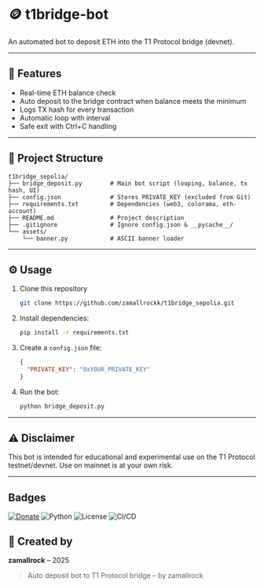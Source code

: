 # 🪙 t1bridge-bot

An automated bot to deposit ETH into the T1 Protocol bridge (devnet).

---

## 🚀 Features
- Real-time ETH balance check
- Auto deposit to the bridge contract when balance meets the minimum
- Logs TX hash for every transaction
- Automatic loop with interval
- Safe exit with Ctrl+C handling

---

## 📁 Project Structure
```
t1bridge_sepolia/
├── bridge_deposit.py        # Main bot script (looping, balance, tx hash, UI)
├── config.json              # Stores PRIVATE_KEY (excluded from Git)
├── requirements.txt         # Dependencies (web3, colorama, eth-account)
├── README.md                # Project description
├── .gitignore               # Ignore config.json & __pycache__/
└── assets/
    └── banner.py            # ASCII banner loader
```

---

## ⚙️ Usage
1. Clone this repository
   ```bash
   git clone https://github.com/zamallrockk/t1bridge_sepolia.git
2. Install dependencies:
   ```bash
   pip install -r requirements.txt
   ```
3. Create a `config.json` file:
   ```json
   {
     "PRIVATE_KEY": "0xYOUR_PRIVATE_KEY"
   }
   ```
4. Run the bot:
   ```bash
   python bridge_deposit.py
   ```

---

## ⚠️ Disclaimer
This bot is intended for educational and experimental use on the T1 Protocol testnet/devnet. Use on mainnet is at your own risk.

---
## Badges

[![Donate](https://img.shields.io/badge/Buy_Me_a_Coffee-ko--fi-FF5E5B?logo=ko-fi&logoColor=white&style=flat-square)](https://ko-fi.com/zamallrock)
![Python](https://img.shields.io/badge/Python-3.10+-blue)
![License](https://img.shields.io/badge/license-MIT-green)
![CI/CD](https://github.com/zamallrockk/soneiumswap-bot/actions/workflows/python-ci.yml/badge.svg)

## 🧠 Created by
**zamallrock** – 2025

> Auto deposit bot to T1 Protocol bridge – by zamallrock

